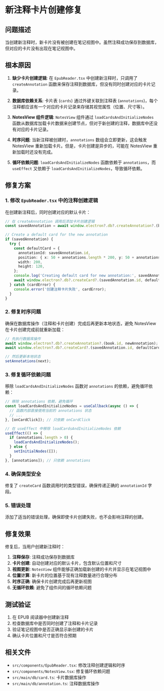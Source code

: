 # 新注释卡片创建修复

## 问题描述

当创建新注释时，新卡片没有被创建在笔记视图中。虽然注释成功保存到数据库，但对应的卡片没有出现在笔记视图中。

## 根本原因

1. **缺少卡片创建逻辑**: 在 `EpubReader.tsx` 中创建新注释时，只调用了 `createAnnotation` 函数来保存注释到数据库，但没有同时创建对应的卡片记录。

2. **数据库依赖关系**: 卡片表 (`cards`) 通过外键关联到注释表 (`annotations`)，每个注释都应该有一个对应的卡片记录来存储其视觉属性（位置、尺寸等）。

3. **NotesView 组件逻辑**: `NotesView` 组件通过 `loadCardsAndInitializeNodes` 函数从数据库加载卡片数据来创建节点，但对于新创建的注释，数据库中还没有对应的卡片记录。

4. **时序问题**: 当新注释被创建时，`annotations` 数组会立即更新，这会触发 NotesView 重新加载卡片。但是，卡片创建是异步的，可能在 NotesView 重新加载时还没有完成。

5. **循环依赖问题**: `loadCardsAndInitializeNodes` 函数依赖于 `annotations`，而 `useEffect` 又依赖于 `loadCardsAndInitializeNodes`，导致循环依赖。

## 修复方案

### 1. 修改 `EpubReader.tsx` 中的注释创建逻辑

在创建新注释后，同时创建对应的默认卡片：

```typescript
// 在 createAnnotation 调用后添加卡片创建逻辑
const savedAnnotation = await window.electron?.db?.createAnnotation?.(book.id, newAnnotation);

// Create a default card for the new annotation
if (savedAnnotation) {
  try {
    const defaultCard = {
      annotationId: savedAnnotation.id,
      position: { x: 50 + annotations.length * 200, y: 50 + annotations.length * 150 },
      width: 200,
      height: 120,
    };
    console.log('Creating default card for new annotation:', savedAnnotation.id);
    await window.electron?.db?.createCard?.(savedAnnotation.id, defaultCard);
  } catch (cardError) {
    console.error('创建注释卡片失败', cardError);
  }
}
```

### 2. 修复时序问题

确保在数据库操作（注释和卡片创建）完成后再更新本地状态，避免 NotesView 在卡片创建完成前就重新加载：

```typescript
// 先执行数据库操作
await window.electron?.db?.createAnnotation?.(book.id, newAnnotation);
await window.electron?.db?.createCard?.(savedAnnotation.id, defaultCard);

// 然后更新本地状态
setAnnotations(next);
```

### 3. 修复循环依赖问题

移除 `loadCardsAndInitializeNodes` 函数对 `annotations` 的依赖，避免循环依赖：

```typescript
// 移除 annotations 依赖，避免循环
const loadCardsAndInitializeNodes = useCallback(async () => {
  // 函数内部直接使用当前的 annotations 状态
  // ...
}, [onCardClick]); // 只依赖 onCardClick

// 在 useEffect 中移除 loadCardsAndInitializeNodes 依赖
useEffect(() => {
  if (annotations.length > 0) {
    loadCardsAndInitializeNodes();
  } else {
    setInitialNodes([]);
  }
}, [annotations]); // 只依赖 annotations
```

### 4. 确保类型安全

修复了 `createCard` 函数调用时的类型错误，确保传递正确的 `annotationId` 字段。

### 5. 错误处理

添加了适当的错误处理，确保即使卡片创建失败，也不会影响注释的创建。

## 修复效果

修复后，当用户创建新注释时：

1. **注释保存**: 注释成功保存到数据库
2. **卡片创建**: 自动创建对应的默认卡片，包含默认位置和尺寸
3. **视图更新**: `NotesView` 组件能够正确加载新创建的卡片并显示在笔记视图中
4. **位置计算**: 新卡片的位置基于现有注释数量进行合理分布
5. **时序正确**: 确保卡片创建完成后再更新视图
6. **无循环依赖**: 避免了组件间的循环依赖问题

## 测试验证

1. 在 EPUB 阅读器中创建新注释
2. 检查数据库中是否同时创建了注释和卡片记录
3. 验证笔记视图中是否正确显示新创建的卡片
4. 确认卡片位置和尺寸是否符合预期

## 相关文件

- `src/components/EpubReader.tsx`: 修改注释创建逻辑和时序
- `src/components/NotesView.tsx`: 修复循环依赖问题
- `src/main/db/card.ts`: 卡片数据库操作
- `src/main/db/annotation.ts`: 注释数据库操作

